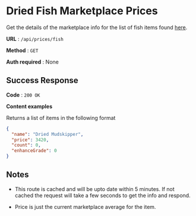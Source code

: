# Dried Fish Marketplace Prices

Get the details of the marketplace info for the list of fish items found [here](../../Ingredients/fish.json).

**URL** : `/api/prices/fish`

**Method** : `GET`

**Auth required** : None

## Success Response

**Code** : `200 OK`

**Content examples**

Returns a list of items in the following format

```json
{
  "name": "Dried Mudskipper",
  "price": 3420,
  "count": 0,
  "enhanceGrade": 0
}
```

## Notes

- This route is cached and will be upto date within 5 minutes. If not cached the request will take a few seconds to get the info and respond.

- Price is just the current marketplace average for the item.
